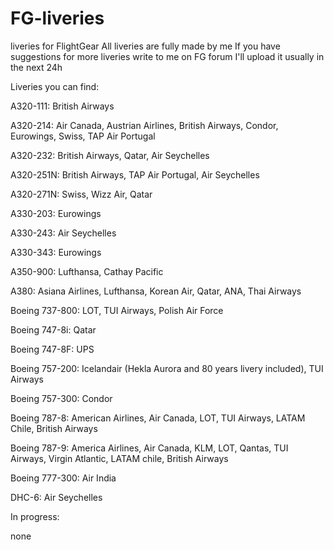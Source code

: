 # FG-liveries
liveries for FlightGear
All liveries are fully made by me
If you have suggestions for more liveries write to me on FG forum
I'll upload it usually in the next 24h

Liveries you can find:

A320-111: British Airways

A320-214: Air Canada, Austrian Airlines, British Airways, Condor, Eurowings, Swiss, TAP Air Portugal

A320-232: British Airways, Qatar, Air Seychelles

A320-251N: British Airways, TAP Air Portugal, Air Seychelles

A320-271N: Swiss, Wizz Air, Qatar

A330-203: Eurowings

A330-243: Air Seychelles

A330-343: Eurowings

A350-900: Lufthansa, Cathay Pacific

A380: Asiana Airlines, Lufthansa, Korean Air, Qatar, ANA, Thai Airways

Boeing 737-800: LOT, TUI Airways, Polish Air Force

Boeing 747-8i: Qatar

Boeing 747-8F: UPS

Boeing 757-200: Icelandair (Hekla Aurora and 80 years livery included), TUI Airways

Boeing 757-300: Condor

Boeing 787-8: American Airlines, Air Canada, LOT, TUI Airways, LATAM Chile, British Airways

Boeing 787-9: America Airlines, Air Canada, KLM, LOT, Qantas, TUI Airways, Virgin Atlantic, LATAM chile, British Airways

Boeing 777-300: Air India

DHC-6: Air Seychelles

In progress:

none
